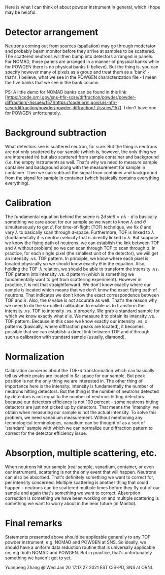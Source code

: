 Here is what I can think of about powder instrument in general, which I hope may be helpful.

Detector arrangement
===

Neutrons coming out from sources (spallation) may go through moderator and probably beam monitor before they arrive at samples to be scattered. The scattered neutrons will then bump into detectors arranged in panels. For NOMAD, those panels are arranged in a manner of physical banks while for POWGEN there is no physical banks (I believe). But the thing is, you can specify however many of pixels as a group and treat them as a 'bank' - that's, I believe, what we see in the POWGEN characterization file - I mean the five banks that we see in the bank column.

PS: A little demo for NOMAD banks can be found in this link: [https://code.ornl.gov/sns-hfir-scse/diffraction/powder/powder-diffraction/-/issues/157](https://code.ornl.gov/sns-hfir-scse/diffraction/powder/powder-diffraction/-/issues/157). I don't have one for POWGEN unfortunately.

Background subtraction
===

What detectors see is scattered neutron, for sure. But the thing is neutrons are not only scattered by our sample (which is, however, the only thing we are interested in) but also scattered from sample container and background (i.e. the empty instrument) as well. That's why we need to measure sample container and background along with the measurement for sample in container. Then we can subtract the signal from container and background from the signal for sample in container (which basically contains everything everything).

Calibration
===

The fundamental equation behind the scene is $`2d\,sin\theta = n\lambda`$ - $`d`$ is basically something we care about for our sample so we want to know $`\lambda`$ and $`\theta`$ simultaneously to get $`d`$. For time-of-flight (TOF) technique, we fix $`\theta`$ and vary $`\lambda`$ to basically scan through $`d`$-space. Furthermore, TOF is linked to $`\lambda`$ (fundamentally it is neutron velocity that is directly linked to $`\lambda`$. But suppose we know the flying path of neutrons, we can establish the link between TOF and $`\lambda`$ without problem) so we can scan through TOF to scan through $`d`$. In practice, for each single pixel (the smallest unit of the detector), we will get an intensity .vs. TOF pattern. In principle, we know where each pixel is located physically so we should know exactly $`\theta`$ in the equation. Also, holding the TOF-$`\lambda`$ relation, we should be able to transform the intensity .vs. TOF pattern into intensity .vs. $`d`$ pattern (which is something we fundamentally want to get from scattering experiment). However in practice, it is not that straightforward. We don't know exactly where our sample is located which means that we don't know the exact flying path of neutrons. That indicates we don't know the exact correspondence between TOF and $`\lambda`$. Also, the $`\theta`$ value is not accurate as well. That's the reason why we need to do the so-called calibration to enable us to transform the intensity .vs. TOF to intensity .vs. $`d`$ properly. We grab a standard sample for which we know exactly what $`d`$ is. We measure it to obtain its intensity .vs. TOF pattern. Because in this case we know exactly our intensity .vs. d patterns (basically, where diffraction peaks are located), it becomes possible that we can establish a direct link between TOF and $`d`$ through such a calibration with standard sample (usually, diamond).

Normalization
===

Calibration concerns about the TOF-$`d`$ transformation which can basically tell us where peaks are located in $`d`-space for our sample. But peak position is not the only thing we are interested in. The other thing of importance here is the intensity. Intensity is fundamentally the number of neutrons hitting detectors. But the thing is the number of neutrons detected by detectors is not equal to the number of neutrons hitting detectors because our detectors efficiency is not 100 percent - some neutrons hitting detectors are just not picked up by detectors. That means the 'intensity' we obtain when measuring our sample is not the actual intensity. To solve this problem, we need vanadium measurement. Without mentioning any technological terminologies, vanadium can be thought of as a sort of 'standard' sample with which we can normalize our diffraction pattern to correct for the detector efficiency issue.

Absorption, multiple scattering, etc.
===

When neutrons hit our sample (real sample, vanadium, container, or even our instrument), scattering is not the only event that will happen. Neutrons can also be absorbed. That's definitely something we want to correct for, per intensity concerned. Multiple scattering is another thing that could happen - neutrons can be scattered multiple times before they fly out of our sample and again that's something we want to correct. Absorption correction is something we have been working on and multiple scattering is something we want to worry about in the near future (in Mantid).

Final remarks
===

Statements presented above should be applicable generally to any TOF powder instrument, e.g. NOMAD and POWGEN at SNS. So ideally, we should have a uniform data reduction routine that is universally applicable on, e.g. both NOMAD and POWGEN. But in practice, that's unfortunately something we haven't got to yet.

Yuanpeng Zhang @ Wed Jan 20 17:17:27 2021 EST
CIS-PD, SNS at ORNL